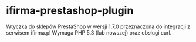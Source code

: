 ifirma-prestashop-plugin
========================

Wtyczka do sklepów PrestaShop w wersji 1.7.0 przeznaczona do integracji z serwisem ifirma.pl
Wymaga PHP 5.3 (lub nowszej) oraz obsługi curl.